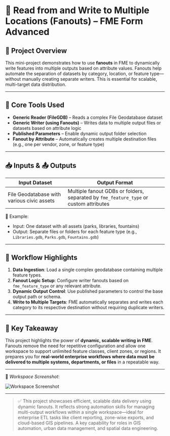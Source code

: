 # 🔄 Read from and Write to Multiple Locations (Fanouts) – FME Form Advanced

## 🧭 Project Overview  
This mini-project demonstrates how to use **fanouts** in FME to dynamically write features into multiple outputs based on attribute values. Fanouts help automate the separation of datasets by category, location, or feature type—without manually creating separate writers. This is essential for scalable, multi-target data distribution.

---

## 🧰 Core Tools Used  
- **Generic Reader (FileGDB)** – Reads a complex File Geodatabase dataset  
- **Generic Writer (using Fanouts)** – Writes data to multiple output files or datasets based on attribute logic  
- **Published Parameters** – Enable dynamic output folder selection  
- **Fanout by Attribute** – Automatically creates multiple destination files (e.g., one per vendor, zone, or feature type)

---

## 📥 Inputs & 📤 Outputs  

| Input Dataset | Output Format |
|---------------|----------------|
| File Geodatabase with various civic assets | Multiple fanout GDBs or folders, separated by `fme_feature_type` or custom attributes |

📌 Example:
- Input: One dataset with all assets (parks, libraries, fountains)
- Output: Separate files or folders for each feature type (e.g., `Libraries.gdb`, `Parks.gdb`, `Fountains.gdb`)

---

## 🧩 Workflow Highlights  

1. **Data Ingestion**: Load a single complex geodatabase containing multiple feature types.
2. **Fanout Logic Setup**: Configure writer fanouts based on `fme_feature_type` or any relevant attribute.
3. **Dynamic Output Control**: Use published parameters to control the base output path or schema.
4. **Write to Multiple Targets**: FME automatically separates and writes each category to its respective destination without requiring duplicate writers.

---

## 🧠 Key Takeaway  
This project highlights the power of **dynamic, scalable writing in FME**. Fanouts remove the need for repetitive configuration and allow one workspace to support unlimited feature classes, client zones, or regions. It prepares you for **real-world enterprise workflows where data must be delivered to multiple systems, departments, or files** in a repeatable way.

---

📸 *Workspace Screenshot*:

![Workspace Screenshot](https://github.com/user-attachments/assets/91b4e0be-3c6f-47a8-ae1a-10dc248f635c)

---

> ✅ This project showcases efficient, scalable data delivery using dynamic fanouts. It reflects strong automation skills for managing multi-output workflows within a single workspace—ideal for enterprise ETL tasks like client reporting, zone-wise exports, and cloud-based GIS pipelines. A key capability for roles in GIS automation, urban data management, and spatial data engineering.